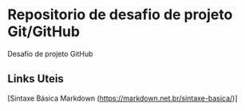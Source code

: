 # Repositorio de desafio de projeto Git/GitHub
Desafio de projeto GitHub


## Links Uteis 
[Sintaxe Básica Markdown (https://markdown.net.br/sintaxe-basica/)]
